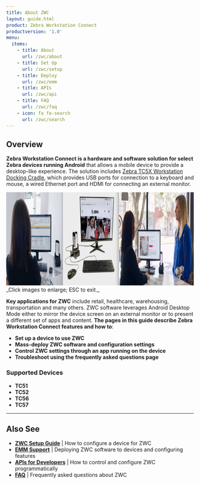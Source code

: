 ```yaml
---
title: About ZWC
layout: guide.html
product: Zebra Workstation Connect
productversion: '1.0'
menu:
  items:
    - title: About
      url: /zwc/about
    - title: Set Up
      url: /zwc/setup
    - title: Deploy
      url: /zwc/emm
    - title: APIs
      url: /zwc/api
    - title: FAQ
      url: /zwc/faq
    - icon: fa fa-search
      url: /zwc/search
---
```


## Overview
**Zebra Workstation Connect is a hardware and software solution for select Zebra devices running Android** that allows a mobile device to provide a desktop-like experience. The solution includes [Zebra TC5X Workstation Docking Cradle](https://www.zebra.com/content/dam/zebra_new_ia/en-us/solutions-verticals/product/Mobile_Computers/Hand-Held%20Computers/tc5x-tc7x-series/guides/tc5x-guide-configuration-and-accessories-en-us.pdf), which provides USB ports for connection to a keyboard and mouse, a wired Ethernet port and HDMI for connecting an external monitor. 

<img alt="image" style="height:250px" src="zwc_4.png"/>
_Click images to enlarge; ESC to exit._
<br>

**Key applications for ZWC** include retail, healthcare, warehousing, transportation and many others. ZWC software leverages Android Desktop Mode either to mirror the device screen on an external monitor or to present a different set of apps and content. **The pages in this guide describe Zebra Workstation Connect features and how to**: 
* **Set up a device to use ZWC**
* **Mass-deploy ZWC software and configuration settings** 
* **Control ZWC settings through an app running on the device**
* **Troubleshoot using the frequently asked questions page**

### Supported Devices

* **TC51**
* **TC52**
* **TC56**
* **TC57**

-----

## Also See

* **[ZWC Setup Guide](../setup)** | How to configure a device for ZWC
* **[EMM Support](../EMM)** | Deploying ZWC software to devices and configuring features
* **[APIs for Developers](../api)** | How to control and configure ZWC programmatically 
* **[FAQ](../faq)** | Frequently asked questions about ZWC

